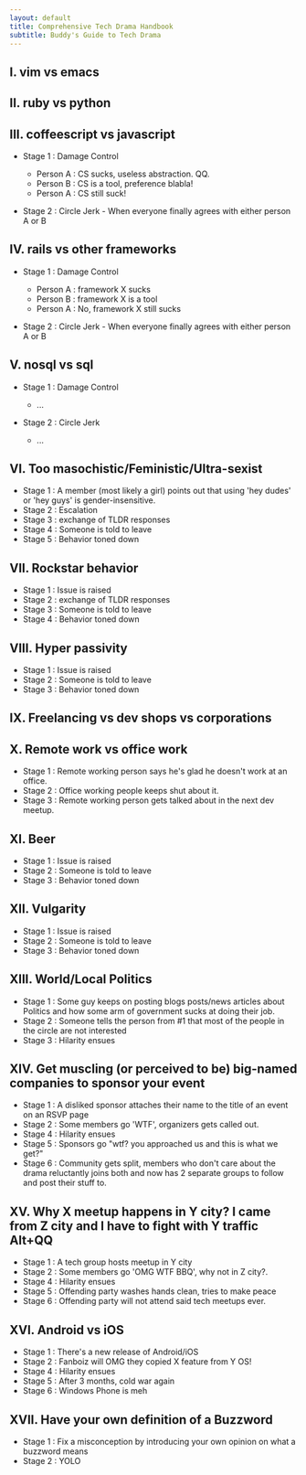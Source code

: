 ```yaml
---
layout: default
title: Comprehensive Tech Drama Handbook
subtitle: Buddy's Guide to Tech Drama
---
```


## I. vim vs emacs
## II. ruby vs python
## III. coffeescript vs javascript

 * Stage 1 : Damage Control

   - Person A : CS sucks, useless abstraction. QQ.
   - Person B : CS is a tool, preference blabla!
   - Person A : CS still suck!

 * Stage 2 : Circle Jerk - When everyone finally agrees with either person A or B

## IV. rails vs other frameworks

 * Stage 1 : Damage Control

   - Person A : framework X sucks
   - Person B : framework X is a tool
   - Person A : No, framework X still sucks

 * Stage 2 : Circle Jerk - When everyone finally agrees with either person A or B

## V. nosql vs sql

 * Stage 1 : Damage Control

   - ...

 * Stage 2 : Circle Jerk

   - ...

## VI. Too masochistic/Feministic/Ultra-sexist

 * Stage 1 : A member (most likely a girl) points out that using 'hey dudes' or 'hey guys' is gender-insensitive.
 * Stage 2 : Escalation
 * Stage 3 : exchange of TLDR responses
 * Stage 4 : Someone is told to leave
 * Stage 5 : Behavior toned down

## VII. Rockstar behavior

 * Stage 1 : Issue is raised
 * Stage 2 : exchange of TLDR responses
 * Stage 3 : Someone is told to leave
 * Stage 4 : Behavior toned down

## VIII. Hyper passivity

 * Stage 1 : Issue is raised
 * Stage 2 : Someone is told to leave
 * Stage 3 : Behavior toned down

## IX. Freelancing vs dev shops vs corporations

## X. Remote work vs office work

 * Stage 1 : Remote working person says he's glad he doesn't work at an office.
 * Stage 2 : Office working people keeps shut about it.
 * Stage 3 : Remote working person gets talked about in the next dev meetup.

## XI. Beer

 * Stage 1 : Issue is raised
 * Stage 2 : Someone is told to leave
 * Stage 3 : Behavior toned down

## XII. Vulgarity

 * Stage 1 : Issue is raised
 * Stage 2 : Someone is told to leave
 * Stage 3 : Behavior toned down

## XIII. World/Local Politics

 * Stage 1 : Some guy keeps on posting blogs posts/news articles about Politics and how some arm of government sucks at doing their job.
 * Stage 2 : Someone tells the person from #1 that most of the people in the circle are not interested
 * Stage 3 : Hilarity ensues

## XIV. Get muscling (or perceived to be) big-named companies to sponsor your event

 * Stage 1 : A disliked sponsor attaches their name to the title of an event on an RSVP page
 * Stage 2 : Some members go 'WTF', organizers gets called out.
 * Stage 4 : Hilarity ensues
 * Stage 5 : Sponsors go "wtf? you approached us and this is what we get?"
 * Stage 6 : Community gets split, members who don't care about the drama reluctantly joins both and now has 2 separate groups to follow and post their stuff to.

## XV. Why X meetup happens in Y city? I came from Z city and I have to fight with Y traffic Alt+QQ

 * Stage 1 : A tech group hosts meetup in Y city
 * Stage 2 : Some members go 'OMG WTF BBQ', why not in Z city?.
 * Stage 4 : Hilarity ensues
 * Stage 5 : Offending party washes hands clean, tries to make peace
 * Stage 6 : Offending party will not attend said tech meetups ever.

## XVI. Android vs iOS

 * Stage 1 : There's a new release of Android/iOS
 * Stage 2 : Fanboiz will OMG they copied X feature from Y OS!
 * Stage 4 : Hilarity ensues
 * Stage 5 : After 3 months, cold war again
 * Stage 6 : Windows Phone is meh

## XVII. Have your own definition of a Buzzword

 * Stage 1 : Fix a misconception by introducing your own opinion on what a buzzword means
 * Stage 2 : YOLO
